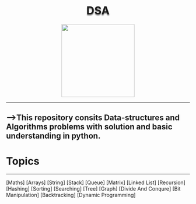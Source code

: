 <h1 align="center" style="font-size:30px;text-shadow:0px 3px 3px grey;">DSA</h1>
<p align="center">
  <img width="200" src="http://clipart-library.com/images_k/python-logo-transparent/python-logo-transparent-7.png">
</p>

-----
-->This repository consits Data-structures and Algorithms problems with solution and basic understanding in python.
----
# Topics 
----
[Maths]
[Arrays]
[String]
[Stack]
[Queue]
[Matrix]
[Linked List]
[Recursion]
[Hashing]
[Sorting]
[Searching]
[Tree]
[Graph]
[Divide And Conqure]
[Bit Manipulation]
[Backtracking]
[Dynamic Programming]
